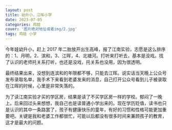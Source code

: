 ```yaml
---
layout: post
title: 幼升小，江晖小学
date: 2023-07-05
categories: 鸡娃
cover: '图片绝对地址或者img/2.jpg'
tags: 鸡娃 小学
---
```


今年娃幼升小，赶上 2017 年二胎放开出生高峰，报了江南实验，志愿是这么排序的：1、月明，2、滨和，3、江晖，4、北塘河。打听来打听去，基本是没戏。找了认识的老师托关系打听，也还是没戏，托关系也没用，因为很透明。

最终结果出来，没想到连滨和的年限都不够，只能去江晖。说实话当天晚上公众号发布录取名单，我手术下来看到老婆发来的消息，自己打开公众号看到儿子被录取在江晖的时候，心里是非常失落的。

为了读江南实验才买的学区房，结果是读了不买学区房一样的学校。郁闷了一晚上。后来回过头来想想，我自己也是读普通小学出来的。现在学历贬值，读书也只是认识的其中一条路罢了，孩子有健康快乐的童年，有好的习惯和性格可能更加重要吧。关键是我和老婆工作都很忙，可能以后都没有很多时间来兼顾孩子的教育，这才是最大的问题。

